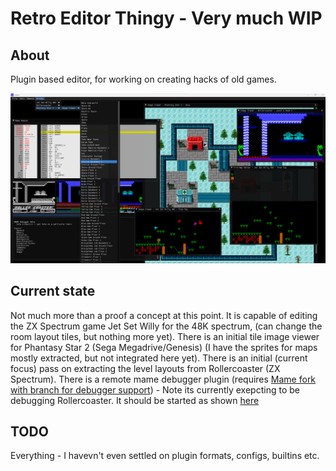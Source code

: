 # Retro Editor Thingy - Very much WIP
## About
Plugin based editor, for working on creating hacks of old games.

![Screenshot](screenshot.png)

## Current state

Not much more than a proof a concept at this point. It is capable of editing the ZX Spectrum game Jet Set Willy for the 48K spectrum, (can change the room layout tiles, but nothing more yet).
There is an initial tile image viewer for Phantasy Star 2 (Sega Megadrive/Genesis) (I have the sprites for maps mostly extracted, but not integrated here yet).
There is an initial (current focus) pass on extracting the level layouts from Rollercoaster (ZX Spectrum).
There is a remote mame debugger plugin (requires [Mame fork with branch for debugger support](https://github.com/SavourySnaX/mame/tree/rdebug)) - Note its currently exepcting to be debugging Rollercoaster. It should be started as shown [here](https://github.com/SavourySnaX/RetroEditor/blob/2f65b1a9cc33011dd8fa563737ccfcc9fae75e70/Source/Plugins/DebuggerPlugins/MameRemote.cs#L3)

## TODO

Everything - I havevn't even settled on plugin formats, configs, builtins etc. 
